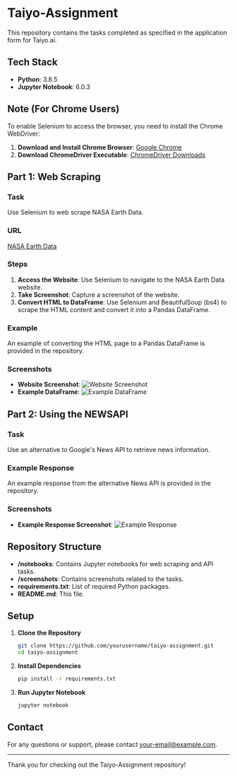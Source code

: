 # Taiyo-Assignment

This repository contains the tasks completed as specified in the application form for Taiyo.ai.

## Tech Stack

- **Python**: 3.8.5
- **Jupyter Notebook**: 6.0.3

## Note (For Chrome Users)

To enable Selenium to access the browser, you need to install the Chrome WebDriver:

1. **Download and Install Chrome Browser**: [Google Chrome](https://www.google.com/chrome/)
2. **Download ChromeDriver Executable**: [ChromeDriver Downloads](https://sites.google.com/a/chromium.org/chromedriver/downloads)

## Part 1: Web Scraping

### Task
Use Selenium to web scrape NASA Earth Data.

### URL
[NASA Earth Data](https://earthdata.nasa.gov/)

### Steps
1. **Access the Website**: Use Selenium to navigate to the NASA Earth Data website.
2. **Take Screenshot**: Capture a screenshot of the website.
3. **Convert HTML to DataFrame**: Use Selenium and BeautifulSoup (bs4) to scrape the HTML content and convert it into a Pandas DataFrame.

### Example
An example of converting the HTML page to a Pandas DataFrame is provided in the repository.

### Screenshots
- **Website Screenshot**: ![Website Screenshot](path/to/website_screenshot.png)
- **Example DataFrame**: ![Example DataFrame](path/to/example_dataframe.png)

## Part 2: Using the NEWSAPI

### Task
Use an alternative to Google's News API to retrieve news information.

### Example Response
An example response from the alternative News API is provided in the repository.

### Screenshots
- **Example Response Screenshot**: ![Example Response](path/to/newsapi_example_response.png)

## Repository Structure

- **/notebooks**: Contains Jupyter notebooks for web scraping and API tasks.
- **/screenshots**: Contains screenshots related to the tasks.
- **requirements.txt**: List of required Python packages.
- **README.md**: This file.

## Setup

1. **Clone the Repository**
    ```sh
    git clone https://github.com/yourusername/taiyo-assignment.git
    cd taiyo-assignment
    ```

2. **Install Dependencies**
    ```sh
    pip install -r requirements.txt
    ```

3. **Run Jupyter Notebook**
    ```sh
    jupyter notebook
    ```

## Contact

For any questions or support, please contact [your-email@example.com](mailto:your-email@example.com).

---

Thank you for checking out the Taiyo-Assignment repository!
